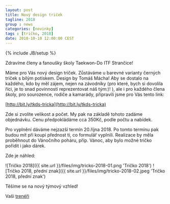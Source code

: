 ```yaml
---
layout: post
title: Nový design triček
tagline: 2018
group : news
categories: [novinky]
tags : [tričko, 2018]
date: 2018-10-10 12:00:00 CEST
---
```

{% include JB/setup %}

Zdravíme členy a fanoušky školy Taekwon-Do ITF Strančice!

Máme pro Vás nový design triček. Zůstáváme u barevné varianty černých triček s bílým potiskem. Design by Tomáš Mácha!
Aby se dostalo na každého, kdo by měl zájem, nejen na závodníky (pro které, bych si dovolila říci, je to snad povinností reprezentovat náš tým:)! ), ale i pro každého člena školy, pro sourozence, rodiče a kamarády, připravili jsme pro Vás tento link:

[http://bit.ly/tkds-tricka](http://bit.ly/tkds-tricka)

Zde si zvolíte velikost a počet. My pak na základě tohoto zadáme objednávku.
Cenu předpokládáme cca 350Kč, podle počtu a nabídek.

Pro vyplnění dáváme nejzazší termín 20.října 2018. Po tomto termínu pak budou mít při koupi přednost ti, co formulář vyplnili.
Realizace by měla proběhnout do Vánočního poháru, příp. Vánoc, aby bylo možné tričko pořídit i jako dárek. 

Zde je náhled:

![Tričko 2018]({{ site.url }}/files/img/tricko-2018-01.png 'Tričko 2018')
![Tričko 2018, přední znak]({{ site.url }}/files/img/tricko-2018-02.jpeg 'Tričko 2018, přední znak')

Těšíme se na nový týmový vzhled!

Vaši [trenéři](/treneri)
